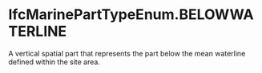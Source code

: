 IfcMarinePartTypeEnum.BELOWWATERLINE
====================================
A vertical spatial part that represents the part below the mean waterline
defined within the site area.  
  


